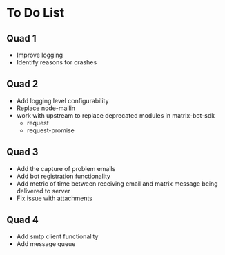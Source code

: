 # To Do List
## Quad 1
* Improve logging
* Identify reasons for crashes

## Quad 2
* Add logging level configurability
* Replace node-mailin
* work with upstream to replace deprecated modules in matrix-bot-sdk
  * request
  * request-promise

## Quad 3
* Add the capture of problem emails
* Add bot registration functionality
* Add metric of time between receiving email and matrix message being delivered to server
* Fix issue with attachments

## Quad 4
* Add smtp client functionality
* Add message queue
